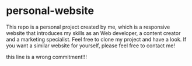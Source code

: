 # personal-website
This repo is a personal project created by me, which is a responsive website that introduces my skills as an Web developer, a content creator and a marketing specialist. Feel free to clone my project and have a look. If you want a similar website for yourself, please feel free to contact me!

this line is a wrong commitment!!!